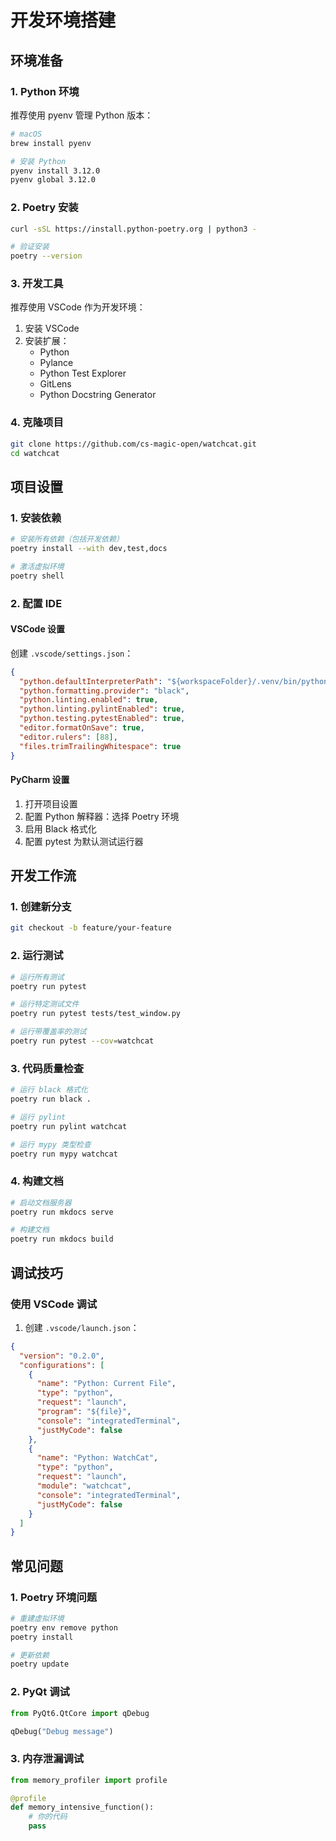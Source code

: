 # 开发环境搭建

## 环境准备

### 1. Python 环境

推荐使用 pyenv 管理 Python 版本：

```bash
# macOS
brew install pyenv

# 安装 Python
pyenv install 3.12.0
pyenv global 3.12.0
```

### 2. Poetry 安装

```bash
curl -sSL https://install.python-poetry.org | python3 -

# 验证安装
poetry --version
```

### 3. 开发工具

推荐使用 VSCode 作为开发环境：

1. 安装 VSCode
2. 安装扩展：
   - Python
   - Pylance
   - Python Test Explorer
   - GitLens
   - Python Docstring Generator

### 4. 克隆项目

```bash
git clone https://github.com/cs-magic-open/watchcat.git
cd watchcat
```

## 项目设置

### 1. 安装依赖

```bash
# 安装所有依赖（包括开发依赖）
poetry install --with dev,test,docs

# 激活虚拟环境
poetry shell
```

### 2. 配置 IDE

#### VSCode 设置

创建 `.vscode/settings.json`：

```json
{
  "python.defaultInterpreterPath": "${workspaceFolder}/.venv/bin/python",
  "python.formatting.provider": "black",
  "python.linting.enabled": true,
  "python.linting.pylintEnabled": true,
  "python.testing.pytestEnabled": true,
  "editor.formatOnSave": true,
  "editor.rulers": [88],
  "files.trimTrailingWhitespace": true
}
```

#### PyCharm 设置

1. 打开项目设置
2. 配置 Python 解释器：选择 Poetry 环境
3. 启用 Black 格式化
4. 配置 pytest 为默认测试运行器

## 开发工作流

### 1. 创建新分支

```bash
git checkout -b feature/your-feature
```

### 2. 运行测试

```bash
# 运行所有测试
poetry run pytest

# 运行特定测试文件
poetry run pytest tests/test_window.py

# 运行带覆盖率的测试
poetry run pytest --cov=watchcat
```

### 3. 代码质量检查

```bash
# 运行 black 格式化
poetry run black .

# 运行 pylint
poetry run pylint watchcat

# 运行 mypy 类型检查
poetry run mypy watchcat
```

### 4. 构建文档

```bash
# 启动文档服务器
poetry run mkdocs serve

# 构建文档
poetry run mkdocs build
```

## 调试技巧

### 使用 VSCode 调试

1. 创建 `.vscode/launch.json`：

```json
{
  "version": "0.2.0",
  "configurations": [
    {
      "name": "Python: Current File",
      "type": "python",
      "request": "launch",
      "program": "${file}",
      "console": "integratedTerminal",
      "justMyCode": false
    },
    {
      "name": "Python: WatchCat",
      "type": "python",
      "request": "launch",
      "module": "watchcat",
      "console": "integratedTerminal",
      "justMyCode": false
    }
  ]
}
```

## 常见问题

### 1. Poetry 环境问题

```bash
# 重建虚拟环境
poetry env remove python
poetry install

# 更新依赖
poetry update
```

### 2. PyQt 调试

```python
from PyQt6.QtCore import qDebug

qDebug("Debug message")
```

### 3. 内存泄漏调试

```python
from memory_profiler import profile

@profile
def memory_intensive_function():
    # 你的代码
    pass
```
